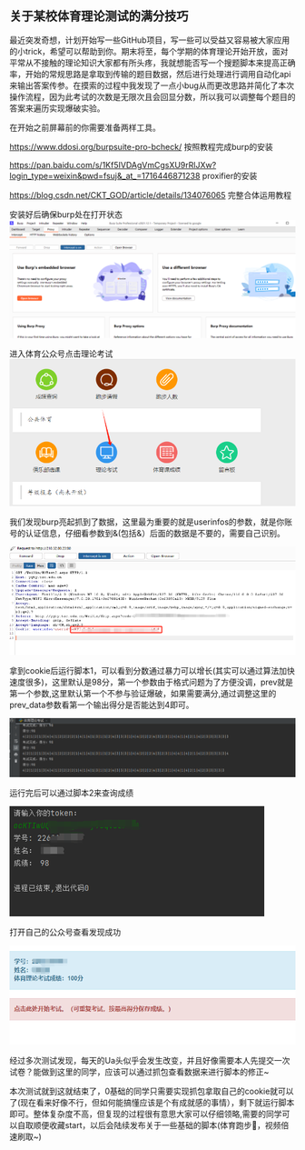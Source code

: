 ## 关于某校体育理论测试的满分技巧

最近突发奇想，计划开始写一些GitHub项目，写一些可以受益又容易被大家应用的小trick，希望可以帮助到你。期末将至，每个学期的体育理论开始开放，面对平常从不接触的理论知识大家都有所头疼，我就想能否写一个搜题脚本来提高正确率，开始的常规思路是拿取到传输的题目数据，然后进行处理进行调用自动化api来输出答案传参。在摸索的过程中我发现了一点小bug从而更改思路并简化了本次操作流程，因为此考试的次数是无限次且会回显分数，所以我可以调整每个题目的答案来遍历实现爆破实验。

在开始之前屏幕前的你需要准备两样工具。

https://www.ddosi.org/burpsuite-pro-bcheck/ 按照教程完成burp的安装

https://pan.baidu.com/s/1Kf5IVDAgVmCgsXU9rRlJXw?login_type=weixin&pwd=fsuj&_at_=1716446871238  proxifier的安装

https://blog.csdn.net/CKT_GOD/article/details/134076065 完整合体运用教程

安装好后确保burp处在打开状态
![image-20240529191354671](https://github.com/1nyg/NYG/blob/main/image-20240529191446921.png)

进入体育公众号点击理论考试
![image-20240529191446921](https://github.com/1nyg/NYG/blob/main/image-20240529191354671.png)

我们发现burp亮起抓到了数据，这里最为重要的就是userinfos的参数，就是你账号的认证信息，仔细看参数到&(包括&）后面的数据是不要的，需要自己识别。

![image-20240529191908383](https://github.com/1nyg/NYG/blob/main/image-20240529191908383.png)

拿到cookie后运行脚本1，可以看到分数通过暴力可以增长(其实可以通过算法加快速度很多)，这里默认是98分，第一个参数由于格式问题为了方便没调，prev就是第一个参数,这里默认第一个不参与验证爆破，如果需要满分,通过调整这里的prev_data参数看第一个输出得分是否能达到4即可。

![image-20240529193420824](https://github.com/1nyg/NYG/blob/main/image-20240529193420824.png)

运行完后可以通过脚本2来查询成绩

![image-20240529193733712](https://github.com/1nyg/NYG/blob/main/image-20240529193733712.png)

打开自己的公众号查看发现成功

![image-20240529193858546](https://github.com/1nyg/NYG/blob/main/image-20240529193858546.png)

经过多次测试发现，每天的Ua头似乎会发生改变，并且好像需要本人先提交一次试卷？能做到这里的同学，应该可以通过抓包查看数据来进行脚本的修正~

本次测试就到这就结束了，0基础的同学只需要实现抓包拿取自己的cookie就可以了(现在看来好像不行，但如何能搞懂应该是个有成就感的事情），剩下就运行脚本即可。整体复杂度不高，但复现的过程很有意思大家可以仔细领略,需要的同学可以自取顺便收藏start，以后会陆续发布关于一些基础的脚本(体育跑步🏃‍，视频倍速刷取~)
